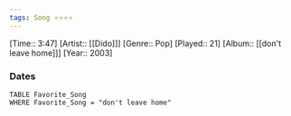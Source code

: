 ```yaml
---
tags: Song ⭐⭐⭐⭐ 
---
```

[Time:: 3:47]
[Artist:: [[Dido]]]
[Genre:: Pop]
[Played:: 21]
[Album:: [[don't leave home]]]
[Year:: 2003]
### Dates
````dataview
TABLE Favorite_Song
WHERE Favorite_Song = "don't leave home"
````